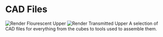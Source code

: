 # CAD Files
![Render Flourescent Upper](https://github.com/SiberFreak/Protocube/Resources/Renders/Render_Flourescent_Upper.png)
![Render Transmitted Upper](https://github.com/Siber18/Protocube/assets/31034109/93e39498-945b-4948-9b09-6c4fe16ef102)
A selection of CAD files for everything from the cubes to tools used to assemble them.
